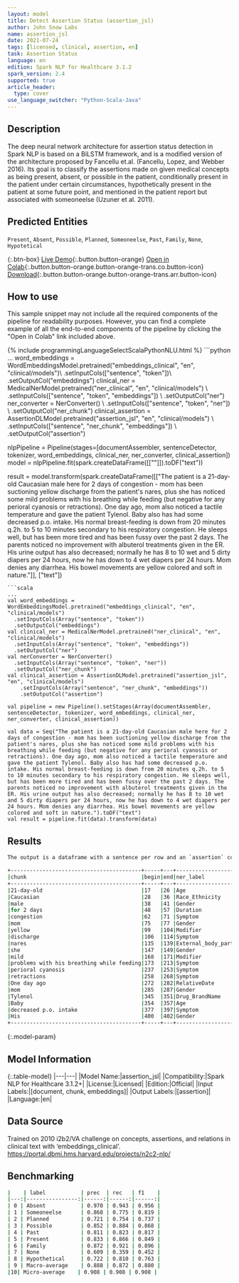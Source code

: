 ```yaml
---
layout: model
title: Detect Assertion Status (assertion_jsl)
author: John Snow Labs
name: assertion_jsl
date: 2021-07-24
tags: [licensed, clinical, assertion, en]
task: Assertion Status
language: en
edition: Spark NLP for Healthcare 3.1.2
spark_version: 2.4
supported: true
article_header:
  type: cover
use_language_switcher: "Python-Scala-Java"
---
```


## Description

The deep neural network architecture for assertion status detection in Spark NLP is based on a BiLSTM framework, and is a modified version of the architecture proposed by Fancellu et.al. (Fancellu, Lopez, and Webber 2016). Its goal is to classify the assertions made on given medical concepts as being present, absent, or possible in the patient, conditionally present in the patient under certain circumstances, hypothetically present in the patient at some future point, and mentioned in the patient report but associated with someoneelse (Uzuner et al. 2011).

## Predicted Entities

`Present`, `Absent`, `Possible`, `Planned`, `Someoneelse`, `Past`, `Family`, `None`, `Hypotetical`

{:.btn-box}
[Live Demo](https://demo.johnsnowlabs.com/healthcare/ASSERTION/){:.button.button-orange}
[Open in Colab](https://colab.research.google.com/github/JohnSnowLabs/spark-nlp-workshop/blob/master/tutorials/Certification_Trainings/Healthcare/2.Clinical_Assertion_Model.ipynb){:.button.button-orange.button-orange-trans.co.button-icon}
[Download](https://s3.amazonaws.com/auxdata.johnsnowlabs.com/clinical/models/assertion_jsl_en_3.1.2_2.4_1627139823450.zip){:.button.button-orange.button-orange-trans.arr.button-icon}

## How to use

This sample snippet may not include all the required components of the pipeline for readability purposes. However, you can find a complete example of all the end-to-end components of the pipeline by clicking the "Open in Colab" link included above.




<div class="tabs-box" markdown="1">
{% include programmingLanguageSelectScalaPythonNLU.html %}
```python
...
word_embeddings = WordEmbeddingsModel.pretrained("embeddings_clinical", "en", "clinical/models")\
  .setInputCols(["sentence", "token"])\
  .setOutputCol("embeddings")
clinical_ner = MedicalNerModel.pretrained("ner_clinical", "en", "clinical/models") \
  .setInputCols(["sentence", "token", "embeddings"]) \
  .setOutputCol("ner")
ner_converter = NerConverter() \
  .setInputCols(["sentence", "token", "ner"]) \
  .setOutputCol("ner_chunk")
clinical_assertion = AssertionDLModel.pretrained("assertion_jsl", "en", "clinical/models") \
    .setInputCols(["sentence", "ner_chunk", "embeddings"]) \
    .setOutputCol("assertion")
    
nlpPipeline = Pipeline(stages=[documentAssembler, sentenceDetector, tokenizer, word_embeddings, clinical_ner, ner_converter, clinical_assertion])
model = nlpPipeline.fit(spark.createDataFrame([[""]]).toDF("text"))

result = model.transform(spark.createDataFrame([["The patient is a 21-day-old Caucasian male here for 2 days of congestion - mom has been suctioning yellow discharge from the patient's nares, plus she has noticed some mild problems with his breathing while feeding (but negative for any perioral cyanosis or retractions). One day ago, mom also noticed a tactile temperature and gave the patient Tylenol. Baby also has had some decreased p.o. intake. His normal breast-feeding is down from 20 minutes q.2h. to 5 to 10 minutes secondary to his respiratory congestion. He sleeps well, but has been more tired and has been fussy over the past 2 days. The parents noticed no improvement with albuterol treatments given in the ER. His urine output has also decreased; normally he has 8 to 10 wet and 5 dirty diapers per 24 hours, now he has down to 4 wet diapers per 24 hours. Mom denies any diarrhea. His bowel movements are yellow colored and soft in nature."]], ["text"])
```
```scala
...
val word_embeddings = WordEmbeddingsModel.pretrained("embeddings_clinical", "en", "clinical/models")
  .setInputCols(Array("sentence", "token"))
  .setOutputCol("embeddings")
val clinical_ner = MedicalNerModel.pretrained("ner_clinical", "en", "clinical/models")
  .setInputCols(Array("sentence", "token", "embeddings")) 
  .setOutputCol("ner")
val nerConverter = NerConverter()
  .setInputCols(Array("sentence", "token", "ner"))
  .setOutputCol("ner_chunk")
val clinical_assertion = AssertionDLModel.pretrained("assertion_jsl", "en", "clinical/models")
    .setInputCols(Array("sentence", "ner_chunk", "embeddings"))
    .setOutputCol("assertion")

val pipeline = new Pipeline().setStages(Array(documentAssembler, sentenceDetector, tokenizer, word_embeddings, clinical_ner, ner_converter, clinical_assertion))

val data = Seq("The patient is a 21-day-old Caucasian male here for 2 days of congestion - mom has been suctioning yellow discharge from the patient's nares, plus she has noticed some mild problems with his breathing while feeding (but negative for any perioral cyanosis or retractions). One day ago, mom also noticed a tactile temperature and gave the patient Tylenol. Baby also has had some decreased p.o. intake. His normal breast-feeding is down from 20 minutes q.2h. to 5 to 10 minutes secondary to his respiratory congestion. He sleeps well, but has been more tired and has been fussy over the past 2 days. The parents noticed no improvement with albuterol treatments given in the ER. His urine output has also decreased; normally he has 8 to 10 wet and 5 dirty diapers per 24 hours, now he has down to 4 wet diapers per 24 hours. Mom denies any diarrhea. His bowel movements are yellow colored and soft in nature.").toDF("text")
val result = pipeline.fit(data).transform(data)
```
</div>

## Results

```bash
The output is a dataframe with a sentence per row and an `assertion` column containing all of the assertion labels in the sentence. The assertion column also contains assertion character indices, and other metadata. To get only the entity chunks and assertion labels, without the metadata, select `ner_chunk.result` and `assertion.result` from your output dataframe.

+-----------------------------------------+-----+---+----------------------------+-------+---------+
|chunk                                    |begin|end|ner_label                   |sent_id|assertion|
+-----------------------------------------+-----+---+----------------------------+-------+---------+
|21-day-old                               |17   |26 |Age                         |0      |Family   |
|Caucasian                                |28   |36 |Race_Ethnicity              |0      |Family   |
|male                                     |38   |41 |Gender                      |0      |Family   |
|for 2 days                               |48   |57 |Duration                    |0      |Family   |
|congestion                               |62   |71 |Symptom                     |0      |Present  |
|mom                                      |75   |77 |Gender                      |0      |Family   |
|yellow                                   |99   |104|Modifier                    |0      |Family   |
|discharge                                |106  |114|Symptom                     |0      |Family   |
|nares                                    |135  |139|External_body_part_or_region|0      |Family   |
|she                                      |147  |149|Gender                      |0      |Family   |
|mild                                     |168  |171|Modifier                    |0      |Family   |
|problems with his breathing while feeding|173  |213|Symptom                     |0      |Present  |
|perioral cyanosis                        |237  |253|Symptom                     |0      |Absent   |
|retractions                              |258  |268|Symptom                     |0      |Absent   |
|One day ago                              |272  |282|RelativeDate                |1      |Family   |
|mom                                      |285  |287|Gender                      |1      |Family   |
|Tylenol                                  |345  |351|Drug_BrandName              |1      |Family   |
|Baby                                     |354  |357|Age                         |2      |Family   |
|decreased p.o. intake                    |377  |397|Symptom                     |2      |Family   |
|His                                      |400  |402|Gender                      |3      |Family   |
+-----------------------------------------+-----+---+----------------------------+-------+---------+
```

{:.model-param}
## Model Information

{:.table-model}
|---|---|
|Model Name:|assertion_jsl|
|Compatibility:|Spark NLP for Healthcare 3.1.2+|
|License:|Licensed|
|Edition:|Official|
|Input Labels:|[document, chunk, embeddings]|
|Output Labels:|[assertion]|
|Language:|en|

## Data Source

Trained on 2010 i2b2/VA challenge on concepts, assertions, and relations in clinical text with ‘embeddings_clinical’. https://portal.dbmi.hms.harvard.edu/projects/n2c2-nlp/

## Benchmarking

```bash
|    | label           | prec  | rec   | f1    |
|---:|----------------:|------:|------:|------:|
| 0 | Absent           | 0.970 | 0.943 | 0.956 |
| 1 | Someoneelse      | 0.868 | 0.775 | 0.819 |
| 2 | Planned          | 0.721 | 0.754 | 0.737 |
| 3 | Possible         | 0.852 | 0.884 | 0.868 |
| 4 | Past             | 0.811 | 0.823 | 0.817 |
| 5 | Present          | 0.833 | 0.866 | 0.849 |
| 6 | Family           | 0.872 | 0.921 | 0.896 |
| 7 | None             | 0.609 | 0.359 | 0.452 |
| 8 | Hypothetical     | 0.722 | 0.810 | 0.763 |
| 9 | Macro-average    | 0.888 | 0.872 | 0.880 |
|10| Micro-average    | 0.908 | 0.908 | 0.908 |
```
